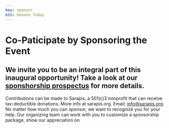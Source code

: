 ```yaml
---
key: sponsor
btn: Donate Today
---
```


# Co-Paticipate by Sponsoring the Event      

## We invite you to be an integral part of this inaugural opportunity! Take a look at our [sponshorship prospectus](https://docs.google.com/document/d/1BbQjczNb1fBcQ-SJb3XfZzpP0e3pKF8kuWoe49mvXRY/edit?usp=sharing) for more details.

Contributions can be made to Sarapis, a 501(c)3 nonprofit that can receive tax-deductible donations. More info at sarapis.org. Email: info@sarapis.org. No matter how much you can sponsor, we want to recognize you for your help. Our organizing team can work with you to customize a sponsorship package,  show our appreciation on 